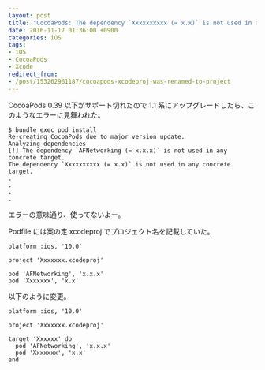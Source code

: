 ```yaml
---
layout: post
title: "CocoaPods: The dependency `Xxxxxxxxxx (= x.x)` is not used in any concrete target."
date: 2016-11-17 01:36:00 +0900
categories: iOS
tags:
- iOS
- CocoaPods
- Xcode
redirect_from: 
- /post/153262961187/cocoapods-xcodeproj-was-renamed-to-project
---
```


CocoaPods 0.39 以下がサポート切れたので 1.1 系にアップグレードしたら、このようなエラーに見舞われた。

    $ bundle exec pod install
    Re-creating CocoaPods due to major version update.
    Analyzing dependencies
    [!] The dependency `AFNetworking (= x.x.x)` is not used in any concrete target.
    The dependency `Xxxxxxxxxx (= x.x)` is not used in any concrete target.
    .
    .
    .
    .


エラーの意味通り、使ってないよー。


Podfile には案の定 xcodeproj でプロジェクト名を記載していた。


    platform :ios, '10.0'
    
    project 'Xxxxxxx.xcodeproj'

    pod 'AFNetworking', 'x.x.x'
    pod 'Xxxxxxx', 'x.x'


以下のように変更。

    platform :ios, '10.0'
    
    project 'Xxxxxxx.xcodeproj'

    target 'Xxxxxx' do
      pod 'AFNetworking', 'x.x.x'
      pod 'Xxxxxxx', 'x.x'
    end


